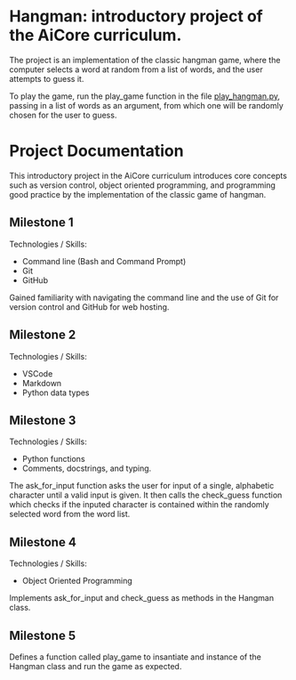 # Hangman: introductory project of the AiCore curriculum.

The project is an implementation of the classic hangman game, where the computer selects a word at random from a list of words, and the user attempts to guess it.

To play the game, run the play_game function in the file [play_hangman.py](https://github.com/tuttonluke/aicore_hangman_project/blob/master/project_files/play_hangman.py), passing in a list of words as an argument, from which one will be randomly chosen for the user to guess.

# Project Documentation

This introductory project in the AiCore curriculum introduces core concepts such as version control, object oriented programming,
and programming good practice by the implementation of the classic game of hangman.

## Milestone 1
Technologies / Skills:
- Command line (Bash and Command Prompt)
- Git
- GitHub

Gained familiarity with navigating the command line and the use of Git for version control and GitHub for web hosting.

## Milestone 2
Technologies / Skills:
- VSCode
- Markdown
- Python data types

## Milestone 3
Technologies / Skills:
- Python functions
- Comments, docstrings, and typing.

The ask_for_input function asks the user for input of a single, alphabetic character until a valid input is given. It then calls the check_guess function which checks if the inputed character is contained within the randomly selected word from the word list.

## Milestone 4
Technologies / Skills:
- Object Oriented Programming

Implements ask_for_input and check_guess as methods in the Hangman class.

## Milestone 5

Defines a function called play_game to insantiate and instance of the Hangman class and run the game as expected.